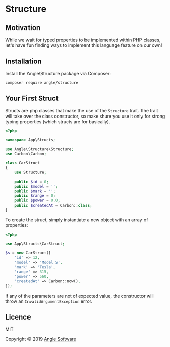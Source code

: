 # Structure

## Motivation

While we wait for typed properties to be implemented within PHP classes, let's have fun finding ways to implement this language feature on our own!

## Installation

Install the Angle\Structure package via Composer:

```
composer require angle/structure
```

## Your First Struct

Structs are php classes that make the use of the ```Structure``` trait. The trait will take over the class constructor, so make shure you use it only for strong typing properties (which structs are for basically).

```php
<?php

namespace App\Structs;

use Angle\Structure\Structure;
use Carbon\Carbon;

class CarStruct
{
    use Structure;

    public $id = 0;
    public $model = '';
    public $mark = '';
    public $range = 0;
    public $power = 0.0;
    public $createdAt = Carbon::class;
}
```

To create the struct, simply instantiate a new object with an array of properties:

```php
<?php

use App\Structs\CarStruct;

$s = new CarStruct([
    'id' => 12,
    'model' => 'Model S',
    'mark' => 'Tesla',
    'range' => 315,
    'power' => 560,
    'createdAt' => Carbon::now(),
]);
```

If any of the parameters are not of expected value, the constructor will throw an ```InvalidArgumentException``` error.

## Licence

MIT

Copyright © 2019 [Angle Software](https://angle.software)

